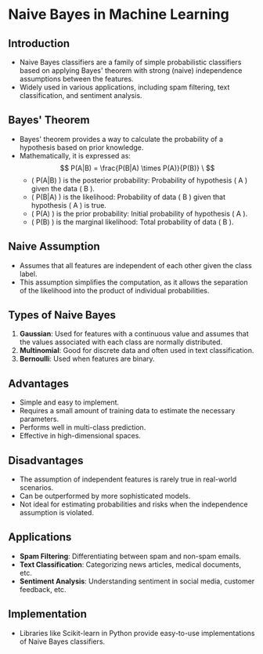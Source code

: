 # Naive Bayes in Machine Learning

## Introduction

- Naive Bayes classifiers are a family of simple probabilistic classifiers based on applying Bayes' theorem with strong (naive) independence assumptions between the features.
- Widely used in various applications, including spam filtering, text classification, and sentiment analysis.

## Bayes' Theorem

- Bayes' theorem provides a way to calculate the probability of a hypothesis based on prior knowledge.
- Mathematically, it is expressed as:
    $$
    P(A|B) = \frac{P(B|A) \times P(A)}{P(B)} \
    $$
  - \( P(A|B) \) is the posterior probability: Probability of hypothesis \( A \) given the data \( B \).
  - \( P(B|A) \) is the likelihood: Probability of data \( B \) given that hypothesis \( A \) is true.
  - \( P(A) \) is the prior probability: Initial probability of hypothesis \( A \).
  - \( P(B) \) is the marginal likelihood: Total probability of data \( B \).

## Naive Assumption

- Assumes that all features are independent of each other given the class label.
- This assumption simplifies the computation, as it allows the separation of the likelihood into the product of individual probabilities.

## Types of Naive Bayes

1. **Gaussian**: Used for features with a continuous value and assumes that the values associated with each class are normally distributed.
2. **Multinomial**: Good for discrete data and often used in text classification.
3. **Bernoulli**: Used when features are binary.

## Advantages

- Simple and easy to implement.
- Requires a small amount of training data to estimate the necessary parameters.
- Performs well in multi-class prediction.
- Effective in high-dimensional spaces.

## Disadvantages

- The assumption of independent features is rarely true in real-world scenarios.
- Can be outperformed by more sophisticated models.
- Not ideal for estimating probabilities and risks when the independence assumption is violated.

## Applications

- **Spam Filtering**: Differentiating between spam and non-spam emails.
- **Text Classification**: Categorizing news articles, medical documents, etc.
- **Sentiment Analysis**: Understanding sentiment in social media, customer feedback, etc.

## Implementation

- Libraries like Scikit-learn in Python provide easy-to-use implementations of Naive Bayes classifiers.
